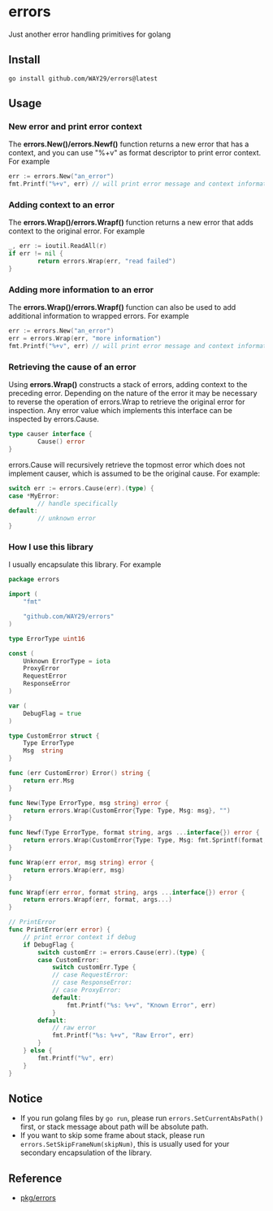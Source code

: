 # errors

Just another error handling primitives for golang

## Install
```
go install github.com/WAY29/errors@latest
```
## Usage
### New error and print error context
The **errors.New()/errors.Newf()** function returns a new error that has a context, and you can use "%+v" as format descriptor to print error context. For example
```go
err := errors.New("an_error")
fmt.Printf("%+v", err) // will print error message and context information
```
### Adding context to an error
The **errors.Wrap()/errors.Wrapf()** function returns a new error that adds context to the original error. For example
```go
_, err := ioutil.ReadAll(r)
if err != nil {
        return errors.Wrap(err, "read failed")
}
```
### Adding more information to an error
The **errors.Wrap()/errors.Wrapf()** function can also be used to add additional information to wrapped errors. For example
```go
err := errors.New("an_error")
err = errors.Wrap(err, "more information")
fmt.Printf("%+v", err) // will print error message and context information
```

### Retrieving the cause of an error
Using **errors.Wrap()** constructs a stack of errors, adding context to the preceding error. Depending on the nature of the error it may be necessary to reverse the operation of errors.Wrap to retrieve the original error for inspection. Any error value which implements this interface can be inspected by errors.Cause.
```go
type causer interface {
        Cause() error
}
```
errors.Cause will recursively retrieve the topmost error which does not implement causer, which is assumed to be the original cause. For example:
```go
switch err := errors.Cause(err).(type) {
case *MyError:
        // handle specifically
default:
        // unknown error
}
```

### How I use this library
I usually encapsulate this library. For example
```go
package errors

import (
	"fmt"

	"github.com/WAY29/errors"
)

type ErrorType uint16

const (
	Unknown ErrorType = iota
	ProxyError
	RequestError
	ResponseError
)

var (
    DebugFlag = true
)

type CustomError struct {
	Type ErrorType
	Msg  string
}

func (err CustomError) Error() string {
	return err.Msg
}

func New(Type ErrorType, msg string) error {
	return errors.Wrap(CustomError{Type: Type, Msg: msg}, "")
}

func Newf(Type ErrorType, format string, args ...interface{}) error {
	return errors.Wrap(CustomError{Type: Type, Msg: fmt.Sprintf(format, args...)}, "")
}

func Wrap(err error, msg string) error {
	return errors.Wrap(err, msg)
}

func Wrapf(err error, format string, args ...interface{}) error {
	return errors.Wrapf(err, format, args...)
}

// PrintError
func PrintError(err error) {
	// print error context if debug
	if DebugFlag {
		switch customErr := errors.Cause(err).(type) {
		case CustomError:
			switch customErr.Type {
            // case RequestError:
            // case ResponseError:
			// case ProxyError:
			default:
				fmt.Printf("%s: %+v", "Known Error", err)
			}
		default:
			// raw error
            fmt.Printf("%s: %+v", "Raw Error", err)
		}
	} else {
        fmt.Printf("%v", err)
	}
}
```


## Notice
- If you run golang files by `go run`, please run `errors.SetCurrentAbsPath()` first, or stack message about path will be absolute path.
- If you want to skip some frame about stack, please run `errors.SetSkipFrameNum(skipNum)`, this is usually used for your secondary encapsulation of the library.

## Reference
- [pkg/errors](https://github.com/pkg/errors)